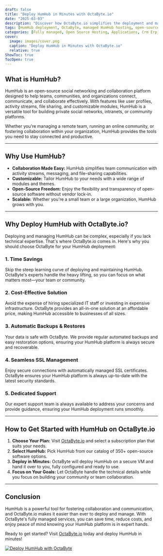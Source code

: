```yaml
---
draft: false
title: "Deploy HumHub in Minutes with OctaByte.io"
date: "2025-03-03"
description: "Discover how OctaByte.io simplifies the deployment and management of HumHub, a powerful open-source social networking and collaboration platform. Save time, reduce costs, and enjoy seamless technical support with OctaByte's fully managed services."
tags: [HumHub deployment, OctaByte, managed HumHub hosting, open-source social networking, collaboration platform, managed open-source software, HumHub benefits, OctaByte services, HumHub setup, secure HumHub hosting]
categories: [Fully managed, Open Source Hosting, Applications, Crm Erp, Forum Community]
cover:
  image: images/cover.png
  caption: "Deploy HumHub in Minutes with OctaByte.io"
  relative: true
ShowToc: true
TocOpen: true
---
```



## What is HumHub?

HumHub is an open-source social networking and collaboration platform designed to help teams, communities, and organizations connect, communicate, and collaborate effectively. With features like user profiles, activity streams, file sharing, and customizable modules, HumHub is a versatile tool for building private social networks, intranets, or community platforms.

Whether you're managing a remote team, running an online community, or fostering collaboration within your organization, HumHub provides the tools you need to stay connected and productive.

---

## Why Use HumHub?

- **Collaboration Made Easy:** HumHub simplifies team communication with activity streams, messaging, and file-sharing capabilities.
- **Customizable:** Tailor HumHub to your needs with a wide range of modules and themes.
- **Open-Source Freedom:** Enjoy the flexibility and transparency of open-source software without vendor lock-in.
- **Scalable:** Whether you're a small team or a large organization, HumHub grows with you.

---

## Why Deploy HumHub with OctaByte.io?

Deploying and managing HumHub can be complex, especially if you lack technical expertise. That's where OctaByte.io comes in. Here's why you should choose OctaByte for your HumHub deployment:

### 1. **Time Savings**
Skip the steep learning curve of deploying and maintaining HumHub. OctaByte's experts handle the heavy lifting, so you can focus on what matters most—your team or community.

### 2. **Cost-Effective Solution**
Avoid the expense of hiring specialized IT staff or investing in expensive infrastructure. OctaByte provides an all-in-one solution at an affordable price, making HumHub accessible to businesses of all sizes.

### 3. **Automatic Backups & Restores**
Your data is safe with OctaByte. We provide regular automated backups and easy restoration options, ensuring your HumHub platform is always secure and recoverable.

### 4. **Seamless SSL Management**
Enjoy secure connections with automatically managed SSL certificates. OctaByte ensures your HumHub platform is always up-to-date with the latest security standards.

### 5. **Dedicated Support**
Our expert support team is always available to address your concerns and provide guidance, ensuring your HumHub deployment runs smoothly.

---

## How to Get Started with HumHub on OctaByte.io

1. **Choose Your Plan:** Visit [OctaByte.io](https://octabyte.io) and select a subscription plan that suits your needs.
2. **Select HumHub:** Pick HumHub from our catalog of 350+ open-source software options.
3. **Deploy in Minutes:** OctaByte will deploy HumHub on a secure VM and hand it over to you, fully configured and ready to use.
4. **Focus on Your Goals:** Let OctaByte handle the technical details while you focus on building your community or team collaboration.

---

## Conclusion

HumHub is a powerful tool for fostering collaboration and communication, and OctaByte.io makes it easier than ever to deploy and manage. With OctaByte's fully managed services, you can save time, reduce costs, and enjoy peace of mind knowing your HumHub platform is in expert hands.

Ready to get started? Visit [OctaByte.io](https://octabyte.io) today and deploy HumHub in minutes!

[![Deploy HumHub with OctaByte](/images/deploy-on-octabyte.png)](https://octabyte.io/fully-managed-open-source-services/applications/crm-erp/humhub)